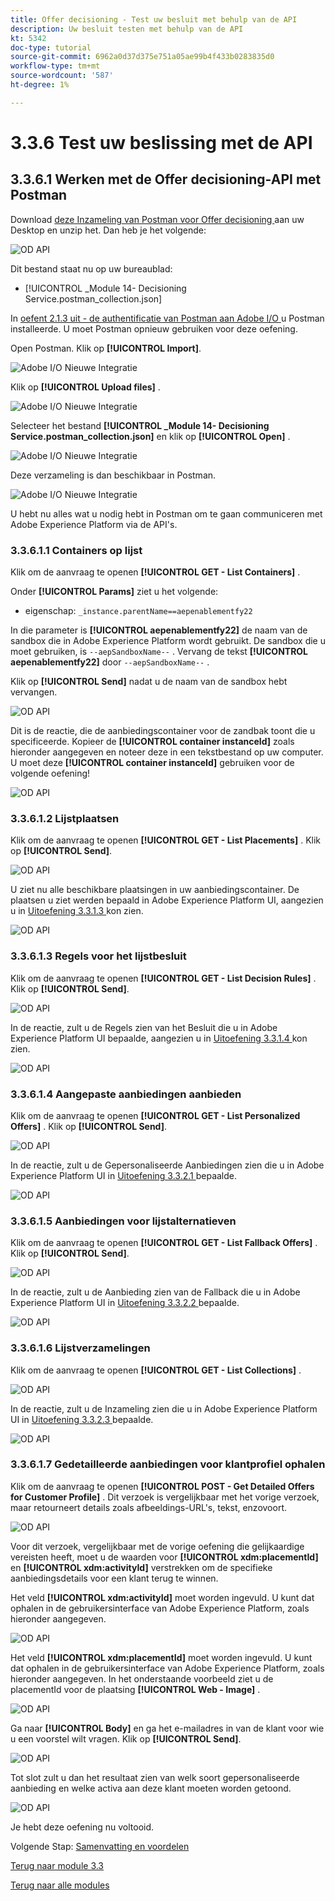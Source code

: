 ```yaml
---
title: Offer decisioning - Test uw besluit met behulp van de API
description: Uw besluit testen met behulp van de API
kt: 5342
doc-type: tutorial
source-git-commit: 6962a0d37d375e751a05ae99b4f433b0283835d0
workflow-type: tm+mt
source-wordcount: '587'
ht-degree: 1%

---
```


# 3.3.6 Test uw beslissing met de API

## 3.3.6.1 Werken met de Offer decisioning-API met Postman

Download [ deze Inzameling van Postman voor Offer decisioning ](./../../../assets/postman/postman_offer-decisioning.zip) aan uw Desktop en unzip het. Dan heb je het volgende:

![ OD API ](./images/unzip.png)

Dit bestand staat nu op uw bureaublad:

- [!UICONTROL _Module 14- Decisioning Service.postman_collection.json]

In [ oefent 2.1.3 uit - de authentificatie van Postman aan Adobe I/O ](./../../../modules/rtcdp-b2c/module2.1/ex3.md) u Postman installeerde. U moet Postman opnieuw gebruiken voor deze oefening.

Open Postman. Klik op **[!UICONTROL Import]**.

![ Adobe I/O Nieuwe Integratie ](./images/postmanui.png)

Klik op **[!UICONTROL Upload files]** .

![ Adobe I/O Nieuwe Integratie ](./images/pm1.png)

Selecteer het bestand **[!UICONTROL _Module 14- Decisioning Service.postman_collection.json]** en klik op **[!UICONTROL Open]** .

![ Adobe I/O Nieuwe Integratie ](./images/pm2.png)

Deze verzameling is dan beschikbaar in Postman.

![ Adobe I/O Nieuwe Integratie ](./images/pm3.png)

U hebt nu alles wat u nodig hebt in Postman om te gaan communiceren met Adobe Experience Platform via de API&#39;s.

### 3.3.6.1.1 Containers op lijst

Klik om de aanvraag te openen **[!UICONTROL GET - List Containers]** .

Onder **[!UICONTROL Params]** ziet u het volgende:

- eigenschap: `_instance.parentName==aepenablementfy22`

In die parameter is **[!UICONTROL aepenablementfy22]** de naam van de sandbox die in Adobe Experience Platform wordt gebruikt. De sandbox die u moet gebruiken, is `--aepSandboxName--` . Vervang de tekst **[!UICONTROL aepenablementfy22]** door `--aepSandboxName--` .

Klik op **[!UICONTROL Send]** nadat u de naam van de sandbox hebt vervangen.

![ OD API ](./images/api2.png)

Dit is de reactie, die de aanbiedingscontainer voor de zandbak toont die u specificeerde. Kopieer de **[!UICONTROL container instanceId]** zoals hieronder aangegeven en noteer deze in een tekstbestand op uw computer. U moet deze **[!UICONTROL container instanceId]** gebruiken voor de volgende oefening!

![ OD API ](./images/api3.png)

### 3.3.6.1.2 Lijstplaatsen

Klik om de aanvraag te openen **[!UICONTROL GET - List Placements]** . Klik op **[!UICONTROL Send]**.

![ OD API ](./images/api4.png)

U ziet nu alle beschikbare plaatsingen in uw aanbiedingscontainer. De plaatsen u ziet werden bepaald in Adobe Experience Platform UI, aangezien u in [ Uitoefening 3.3.1.3 ](./ex1.md) kon zien.

![ OD API ](./images/api5.png)

### 3.3.6.1.3 Regels voor het lijstbesluit

Klik om de aanvraag te openen **[!UICONTROL GET - List Decision Rules]** . Klik op **[!UICONTROL Send]**.

![ OD API ](./images/api6.png)

In de reactie, zult u de Regels zien van het Besluit die u in Adobe Experience Platform UI bepaalde, aangezien u in [ Uitoefening 3.3.1.4 ](./ex1.md) kon zien.

![ OD API ](./images/api7.png)

### 3.3.6.1.4 Aangepaste aanbiedingen aanbieden

Klik om de aanvraag te openen **[!UICONTROL GET - List Personalized Offers]** . Klik op **[!UICONTROL Send]**.

![ OD API ](./images/api8.png)

In de reactie, zult u de Gepersonaliseerde Aanbiedingen zien die u in Adobe Experience Platform UI in [ Uitoefening 3.3.2.1 ](./ex2.md) bepaalde.

![ OD API ](./images/api9.png)

### 3.3.6.1.5 Aanbiedingen voor lijstalternatieven

Klik om de aanvraag te openen **[!UICONTROL GET - List Fallback Offers]** . Klik op **[!UICONTROL Send]**.

![ OD API ](./images/api10.png)

In de reactie, zult u de Aanbieding zien van de Fallback die u in Adobe Experience Platform UI in [ Uitoefening 3.3.2.2 ](./ex2.md) bepaalde.

![ OD API ](./images/api11.png)

### 3.3.6.1.6 Lijstverzamelingen

Klik om de aanvraag te openen **[!UICONTROL GET - List Collections]** .

![ OD API ](./images/api12.png)

In de reactie, zult u de Inzameling zien die u in Adobe Experience Platform UI in [ Uitoefening 3.3.2.3 ](./ex2.md) bepaalde.

![ OD API ](./images/api13.png)

### 3.3.6.1.7 Gedetailleerde aanbiedingen voor klantprofiel ophalen

Klik om de aanvraag te openen **[!UICONTROL POST - Get Detailed Offers for Customer Profile]** . Dit verzoek is vergelijkbaar met het vorige verzoek, maar retourneert details zoals afbeeldings-URL&#39;s, tekst, enzovoort.

![ OD API ](./images/api23.png)

Voor dit verzoek, vergelijkbaar met de vorige oefening die gelijkaardige vereisten heeft, moet u de waarden voor **[!UICONTROL xdm:placementId]** en **[!UICONTROL xdm:activityId]** verstrekken om de specifieke aanbiedingsdetails voor een klant terug te winnen.

Het veld **[!UICONTROL xdm:activityId]** moet worden ingevuld. U kunt dat ophalen in de gebruikersinterface van Adobe Experience Platform, zoals hieronder aangegeven.

![ OD API ](./images/activityid.png)

Het veld **[!UICONTROL xdm:placementId]** moet worden ingevuld. U kunt dat ophalen in de gebruikersinterface van Adobe Experience Platform, zoals hieronder aangegeven. In het onderstaande voorbeeld ziet u de placementId voor de plaatsing **[!UICONTROL Web - Image]** .

![ OD API ](./images/placementid.png)

Ga naar **[!UICONTROL Body]** en ga het e-mailadres in van de klant voor wie u een voorstel wilt vragen. Klik op **[!UICONTROL Send]**.

![ OD API ](./images/api24.png)

Tot slot zult u dan het resultaat zien van welk soort gepersonaliseerde aanbieding en welke activa aan deze klant moeten worden getoond.

![ OD API ](./images/api25.png)

Je hebt deze oefening nu voltooid.

Volgende Stap: [ Samenvatting en voordelen ](./summary.md)

[Terug naar module 3.3](./offer-decisioning.md)

[Terug naar alle modules](./../../../overview.md)
